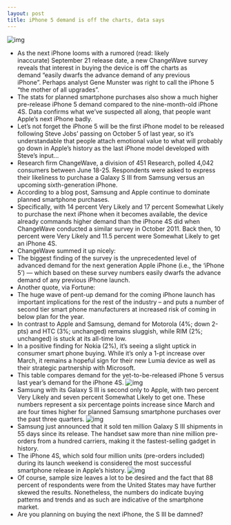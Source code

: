 ```yaml
---
layout: post
title: iPhone 5 demand is off the charts, data says
---
```

![img](http://media.idownloadblog.com/wp-content/uploads/2012/07/iphone-5-concept.jpg)
* As the next iPhone looms with a rumored (read: likely inaccurate) September 21 release date, a new ChangeWave survey reveals that interest in buying the device is off the charts as demand “easily dwarfs the advance demand of any previous iPhone”. Perhaps analyst Gene Munster was right to call the iPhone 5 “the mother of all upgrades”.
* The stats for planned smartphone purchases also show a much higher pre-release iPhone 5 demand compared to the nine-month-old iPhone 4S. Data confirms what we’ve suspected all along, that people want Apple’s next iPhone badly.
* Let’s not forget the iPhone 5 will be the first iPhone model to be released following Steve Jobs’ passing on October 5 of last year, so it’s understandable that people attach emotional value to what will probably go down in Apple’s history as the last iPhone model developed with Steve’s input…
* Research firm ChangeWave, a division of 451 Research, polled 4,042 consumers between June 18-25. Respondents were asked to express their likeliness to purchase a Galaxy S III from Samsung versus an upcoming sixth-generation iPhone.
* According to a blog post, Samsung and Apple continue to dominate planned smartphone purchases.
* Specifically, with 14 percent Very Likely and 17 percent Somewhat Likely to purchase the next iPhone when it becomes available, the device already commands higher demand than the iPhone 4S did when ChangeWave conducted a similar survey in October 2011. Back then, 10 percent were Very Likely and 11.5 percent were Somewhat Likely to get an iPhone 4S.
* ChangeWave summed it up nicely:
* The biggest finding of the survey is the unprecedented level of advanced demand for the next generation Apple iPhone (i.e., the ‘iPhone 5’) — which based on these survey numbers easily dwarfs the advance demand of any previous iPhone launch.
* Another quote, via Fortune:
* The huge wave of pent-up demand for the coming iPhone launch has important implications for the rest of the industry – and puts a number of second tier smart phone manufacturers at increased risk of coming in below plan for the year.
* In contrast to Apple and Samsung, demand for Motorola (4%; down 2-pts) and HTC (3%; unchanged) remains sluggish, while RIM (2%; unchanged) is stuck at its all-time low.
* In a positive finding for Nokia (2%), it’s seeing a slight uptick in consumer smart phone buying. While it’s only a 1-pt increase over March, it remains a hopeful sign for their new Lumia device as well as their strategic partnership with Microsoft.
* This table compares demand for the yet-to-be-released iPhone 5 versus last year’s demand for the iPhone 4S.
![img](http://media.idownloadblog.com/wp-content/uploads/2012/07/ChangeWave-smartphone-survey-201207-image-003.png)
* Samsung with its Galaxy S III is second only to Apple, with two percent Very Likely and seven percent Somewhat Likely to get one. These numbers represent a six percentage points increase since March and are four times higher for planned Samsung smartphone purchases over the past three quarters.
![img](http://media.idownloadblog.com/wp-content/uploads/2012/07/ChangeWave-smartphone-survey-201207-image-001.jpg)
* Samsung just announced that it sold ten million Galaxy S III shipments in 55 days since its release. The handset saw more than nine million pre-orders from a hundred carriers, making it the fastest-selling gadget in history.
* The iPhone 4S, which sold four million units (pre-orders included) during its launch weekend is considered the most successful smartphone release in Apple’s history.
![img](http://media.idownloadblog.com/wp-content/uploads/2012/07/ChangeWave-smartphone-survey-201207-image-002.png)
* Of course, sample size leaves a lot to be desired and the fact that 88 percent of respondents were from the United States may have further skewed the results. Nonetheless, the numbers do indicate buying patterns and trends and as such are indicative of the smartphone market.
* Are you planning on buying the next iPhone, the S III be damned?


